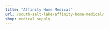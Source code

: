```yaml
---
title: "Affinity Home Medical"
url: /south-salt-lake/affinity-home-medical/
shop: medical supply
---
```

